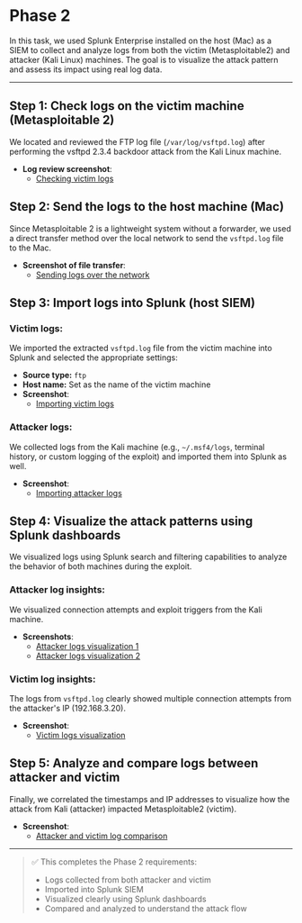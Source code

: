 # Phase 2

In this task, we used Splunk Enterprise installed on the host (Mac) as a SIEM to collect and analyze logs from both the victim (Metasploitable2) and attacker (Kali Linux) machines. The goal is to visualize the attack pattern and assess its impact using real log data.

---

## Step 1: Check logs on the victim machine (Metasploitable 2)
We located and reviewed the FTP log file (`/var/log/vsftpd.log`) after performing the vsftpd 2.3.4 backdoor attack from the Kali Linux machine.
- **Log review screenshot**:
  - [Checking victim logs](./phase_2/phase2Screenshots/Step1CheckingVictimLogs.png)

## Step 2: Send the logs to the host machine (Mac)
Since Metasploitable 2 is a lightweight system without a forwarder, we used a direct transfer method over the local network to send the `vsftpd.log` file to the Mac.
- **Screenshot of file transfer**:
  - [Sending logs over the network](./phase_2/phase2Screenshots/Step2SendingLogsOnNetwork.png)

## Step 3: Import logs into Splunk (host SIEM)

### Victim logs:
We imported the extracted `vsftpd.log` file from the victim machine into Splunk and selected the appropriate settings:
- **Source type:** `ftp`
- **Host name:** Set as the name of the victim machine
- **Screenshot**:
  - [Importing victim logs](./phase_2/phase2Screenshots/Step3ImportingVictimLog.png)

### Attacker logs:
We collected logs from the Kali machine (e.g., `~/.msf4/logs`, terminal history, or custom logging of the exploit) and imported them into Splunk as well.
- **Screenshot**:
  - [Importing attacker logs](./phase_2/phase2Screenshots/Step3ImportingAttackerLogs.png)

## Step 4: Visualize the attack patterns using Splunk dashboards

We visualized logs using Splunk search and filtering capabilities to analyze the behavior of both machines during the exploit.

### Attacker log insights:
We visualized connection attempts and exploit triggers from the Kali machine.
- **Screenshots**:
  - [Attacker logs visualization 1](./phase_2/phase2Screenshots/Step4VisualizingAttackerLogs.png)
  - [Attacker logs visualization 2](./phase_2/phase2Screenshots/Step4VisualizingAttackerLogs2.png)

### Victim log insights:
The logs from `vsftpd.log` clearly showed multiple connection attempts from the attacker's IP (192.168.3.20).
- **Screenshot**:
  - [Victim logs visualization](./phase_2/phase2Screenshots/Step4VisualizingVictimLogs.png)

## Step 5: Analyze and compare logs between attacker and victim

Finally, we correlated the timestamps and IP addresses to visualize how the attack from Kali (attacker) impacted Metasploitable2 (victim).
- **Screenshot**:
  - [Attacker and victim log comparison](./phase_2/phase2Screenshots/Step5AttackerVictimLogComparison.png)

---

> ✅ This completes the Phase 2 requirements:
> - Logs collected from both attacker and victim
> - Imported into Splunk SIEM
> - Visualized clearly using Splunk dashboards
> - Compared and analyzed to understand the attack flow

